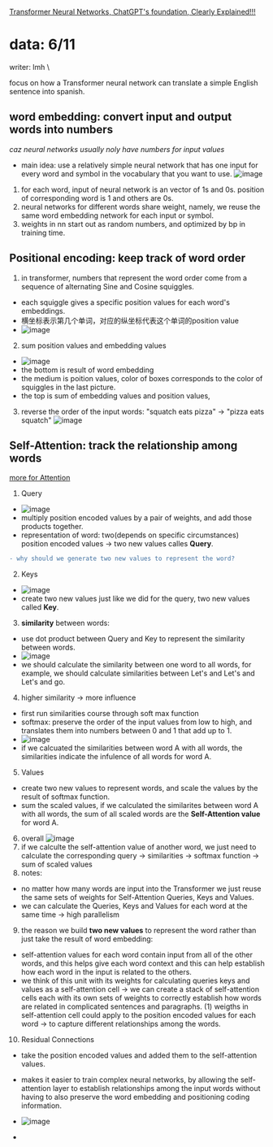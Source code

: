 [Transformer Neural Networks, ChatGPT's foundation, Clearly Explained!!!](https://www.youtube.com/watch?v=zxQyTK8quyY&t=167s)
# data: 6/11
writer: lmh \

focus on how a Transformer neural network can translate a simple English sentence into spanish.

## word embedding: convert input and output words into numbers
*caz neural networks usually noly have numbers for input values*

- main idea: use a relatively simple neural network that has one input for every word and symbol in the vocabulary that you want to use.
![image](https://github.com/user-attachments/assets/806d2571-2687-4a03-8120-52adf056ecd3)
1. for each word, input of neural network is an vector of 1s and 0s. position of corresponding word is 1 and others are 0s.
2. neural networks for different words share weight, namely, we reuse the same word embedding network for each input or symbol.
3. weights in nn start out as random numbers, and optimized by bp in training time.

## Positional encoding: keep track of word order

1. in transformer, numbers that represent the word order come from a sequence of alternating Sine and Cosine squiggles.
- each squiggle gives a specific position values for each word's embeddings.
- 横坐标表示第几个单词，对应的纵坐标代表这个单词的position value
- ![image](https://github.com/user-attachments/assets/75a6dbd1-4b9e-4437-9500-6a9e35ba189c)

2. sum position values and embedding values
- ![image](https://github.com/user-attachments/assets/ffd84b21-d52c-4649-900b-6ae6a24dfec3)
- the bottom is result of word embedding
- the medium is poition values, color of boxes corresponds to the color of squiggles in the last picture.
- the top is sum of embedding values and position values, 
3. reverse the order of the input words: "squatch eats pizza" -> "pizza eats squatch"
 ![image](https://github.com/user-attachments/assets/25f4e024-f08d-4d2a-aa02-fffbd41517e4)

## Self-Attention: track the relationship among words
[more for Attention](https://www.youtube.com/watch?v=PSs6nxngL6k)
1. Query
- ![image](https://github.com/user-attachments/assets/cb81b1b0-fbad-402c-a60d-c8956cf0f8fb)
- multiply position encoded values by a pair of weights, and add those products together.
- representation of word: two(depends on specific circumstances) position encoded values -> two new values calles **Query**.
```diff
- why should we generate two new values to represent the word?
```
2. Keys
- ![image](https://github.com/user-attachments/assets/7cd8524f-342a-45af-8861-d908784957db)
- create two new values just like we did for the query, two new values called **Key**.
3. **similarity** between words:
- use dot product between Query and Key to represent the similarity between words.
- ![image](https://github.com/user-attachments/assets/f82a71d5-7fc8-4591-968a-6eedf6519cd6)
- we should calculate the similarity between one word to all words, for example, we should calculate similarities between Let's and Let's and Let's and go.
4. higher similarity -> more influence
- first run similarities course through soft max function
- softmax: preserve the order of the input values from low to high, and translates them into numbers between 0 and 1 that add up to 1.
- ![image](https://github.com/user-attachments/assets/264891d7-fa75-4f91-952f-2501352a6367)
- if we calcuated the similarities between word A with all words, the similarities indicate the infulence of all words for word A.
5. Values
- create two new values to represent words, and scale the values by the result of softmax function.
- sum the scaled values, if we calculated the similarites between word A with all words, the sum of all scaled words are the **Self-Attention value** for word A.
6. overall
![image](https://github.com/user-attachments/assets/f886f4cd-f253-4377-b6d2-ec54ec0e5a1c)
7. if we calculte the self-attention value of another word, we just need to calculate the corresponding query -> similarities -> softmax function -> sum of scaled values
8. notes:
- no matter how many words are input into the Transformer we just reuse the same sets of weights for Self-Attention Queries, Keys and Values.
- we can calculate the Queries, Keys and Values for each word at the same time -> high parallelism
9. the reason we build **two new values** to represent the word rather than just take the result of word embedding:
- self-attention values for each word contain input from all of the other words, and this helps give each word context and this can help establish how each word in the input is related to the others.
- we think of this unit with its weights for calculating queries keys and values as a self-attention cell -> we can create a stack of self-attention cells each with its own sets of weights to correctly establish how words are related in complicated sentences and paragraphs.
(1) weigths in self-attention cell could apply to the position encoded values for each word -> to capture different relationships among the words.
10. Residual Connections
- take the position encoded values and added them to the self-attention values.
- makes it easier to train complex neural networks, by allowing the self-attention layer to establish relationships among the input words without having to also preserve the word embedding and positioning coding information.
- ![image](https://github.com/user-attachments/assets/948cad3e-084e-4a84-b9cb-ceba612cdbbf)

- 
